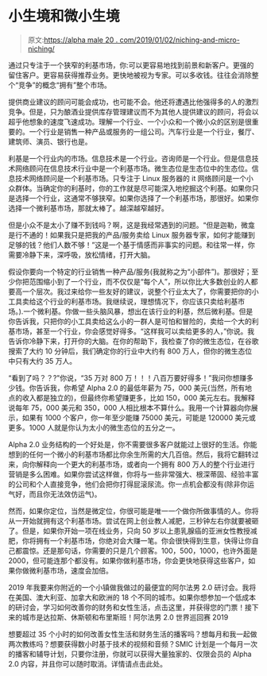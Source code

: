 # 小生境和微小生境

> 原文:[https://alpha male 20 . com/2019/01/02/niching-and-micro-niching/](https://alphamale20.com/2019/01/02/niching-and-micro-niching/)

通过只专注于一个狭窄的利基市场，你:可以更容易地找到前景和新客户。更强的留住客户。更容易获得推荐业务。更快地被视为专家。可以多收钱。往往会消除整个“竞争”的概念“拥有”整个市场。

提供商业建议的顾问可能会成功，也可能不会。他还将遭遇比他强得多的人的激烈竞争。但是，只为酿酒业提供库存管理建议而不为其他人提供建议的顾问，将会以超乎他想象的速度飞速成功。理解一个行业、一个小众和一个微小众的区别是很重要的。一个行业是销售一种产品或服务的一组公司。汽车行业是一个行业，餐厅、建筑师、演员、银行也是。

利基是一个行业内的市场。信息技术是一个行业。咨询师是一个行业。但是信息技术网络顾问在信息技术行业中是一个利基市场。微生态位是生态位中的生态位。信息技术网络顾问是一个利基市场。只专注于 Linux 服务器的 it 网络顾问是一个小众群体。当确定你的利基时，你的工作就是尽可能深入地挖掘这个利基。如果你只是选择一个行业，这通常不够狭窄。如果你选择了一个利基市场，那很好。如果你选择一个微利基市场，那就太棒了。越深越窄越好。

但是小众不是太小了赚不到钱吗？啊，这是我经常遇到的问题。“但是迦勒，微龛是行不通的！如果我只是把我的产品/服务卖给 Linux 服务器专家，如何才能赚到足够的钱？他们人数不够！”这是一个基于情感而非事实的问题。和往常一样，你需要冷静下来，深呼吸，放松情绪，打开大脑。

假设你要向一个特定的行业销售一种产品/服务(我就称之为“小部件”)。那很好；至少你把范围缩小到了一个行业，而不仅仅是“每个人”，所以你比大多数创业的人都要高一个层次。我过来给你一些友好的建议，说整个行业太大了，你需要把你的小工具卖给这个行业的利基市场。我继续说，理想情况下，你应该只卖给利基市场。).一个微利基。你做一些头脑风暴，想出在该行业的利基，然后微利基。但是你告诉我，只把你的小工具卖给这么小的一群人是可怕和冒险的，卖给一个大的利基市场，甚至一个行业，你会感觉好得多。“这样我可以卖给更多的人，”你说。我告诉你冷静下来，打开你的大脑。在你的帮助下，我检查了你的微生态位，在谷歌搜索了大约 10 分钟后，我们确定你的行业中大约有 800 万人，但你的微生态位中只有大约 35 万人。

“看到了吗？？?"你说，“35 万对 800 万！！！八百万要好得多！”我问你想赚多少钱。你告诉我，你希望 Alpha 2.0 的最低年薪为 75，000 美元(当然，所有地点的收入都是独立的)，但最终你希望赚更多，比如 150，000 美元左右。我解释说每年 75，000 美元和 350，000 人相比根本不算什么。我用一个计算器向你展示，如果有 1000 个客户，你一年至少能赚 75000 美元，可能是 120000 美元或更多。1000 人就是你认为太小的微生态位的五分之一。

Alpha 2.0 业务结构的一个好处是，你不需要很多客户就能过上很好的生活。你能想到的任何一个微小的利基市场都比你余生所需的大几百倍。然后，我将它翻转过来，向你解释向一个更大的利基市场，或者向一个拥有 800 万人的整个行业进行营销是多么困难。如果你尝试这样做，你将与一些非常强大、根深蒂固、经验丰富的公司和个人直接竞争，他们会把你打得屁滚尿流。你一点机会都没有(除非你运气好，而且你无法效仿运气)。

然而，如果你定位，当然是微定位，你很可能是唯一一个做你所做事情的人。你将从一开始就拥有这个利基市场。尝试在网上创业教人减肥，三秒钟左右你就要被砸了。但是，如果你开始一项在线业务，只向 50 岁以上患乳腺癌的亚洲女性教授减肥，你将拥有一个利基市场，你绝对会大赚一笔。你会很快得到生意，快得让你自己都震惊。还是那句话，你需要的只是几个顾客。100，500，1000，也许外面是 2000，但可能连那个都没有。如果你做利基市场，你会更快地获得这些客户，如果你做微利基市场，速度会加倍。

2019 年我要来你附近的一个小镇做我做过的最便宜的阿尔法男 2.0 研讨会。我将在美国、澳大利亚、加拿大和欧洲的 18 个不同的城市。如果你想参加一个低成本的研讨会，学习如何改善你的财务和女性生活，点击这里，并获得您的门票！接下来的城市是达拉斯、休斯顿和布里斯班！阿尔法男 2.0 世界巡回赛 2019

想要超过 35 个小时的如何改善女性生活和财务生活的播客吗？想每月和我一起做两次教练吗？想要获得数小时基于技术的视频和音频？SMIC 计划是一个每月一次的播客和辅导计划，只要你注册，你就可以获得大量独家的、仅限会员的 Alpha 2.0 内容，并且你可以随时取消。详情请点击此处。